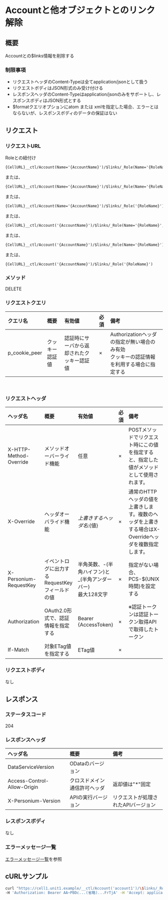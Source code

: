 # Accountと他オブジェクトとのリンク解除
## 概要
Accountとの$links情報を削除する

### 制限事項
* リクエストヘッダのContent-Typeは全てapplication/jsonとして扱う
* リクエストボディはJSON形式のみ受け付ける
* レスポンスヘッダのContent-Typeはapplication/jsonのみをサポートし、レスポンスボディはJSON形式とする
* $formatクエリオプションにatom または xmlを指定した場合、エラーとはならないが、レスポンスボディのデータの保証はない


## リクエスト
### リクエストURL
Roleとの紐付け
```
{CellURL}__ctl/Account(Name='{AccountName}')/$links/_Role(Name='{RoleName}',_Box.Name='{BoxName}')
```
または、
```
{CellURL}__ctl/Account(Name='{AccountName}')/$links/_Role(Name='{RoleName}')
```
または、
```
{CellURL}__ctl/Account(Name='{AccountName}')/$links/_Role('{RoleName}')
```
または、
```
{CellURL}__ctl/Account('{AccountName}')/$links/_Role(Name='{RoleName}',_Box.Name='{BoxName}')
```
または、
```
{CellURL}__ctl/Account('{AccountName}')/$links/_Role(Name='{RoleName}')
```
または、
```
{CellURL}__ctl/Account('{AccountName}')/$links/_Role('{RoleName}')
```

### メソッド
DELETE

### リクエストクエリ

|クエリ名|概要|有効値|必須|備考|
|:--|:--|:--|:--|:--|
|p_cookie_peer|クッキー認証値|認証時にサーバから返却されたクッキー認証値|×|Authorizationヘッダの指定が無い場合のみ有効<br>クッキーの認証情報を利用する場合に指定する|
&#160;

### リクエストヘッダ

|ヘッダ名|概要|有効値|必須|備考|
|:--|:--|:--|:--|:--|
|X-HTTP-Method-Override|メソッドオーバーライド機能|任意|×|POSTメソッドでリクエスト時にこの値を指定すると、指定した値がメソッドとして使用されます。|
|X-Override|ヘッダオーバライド機能|${上書きするヘッダ名}:${値}|×|通常のHTTPヘッダの値を上書きします。複数のヘッダを上書きする場合はX-Overrideヘッダを複数指定します。|
|X-Personium-RequestKey|イベントログに出力するRequestKeyフィールドの値|半角英数、-(半角ハイフン)と_(半角アンダーバー)<br>最大128文字|×|指定がない場合、PCS-${UNIX時間}を設定する|
|Authorization|OAuth2.0形式で、認証情報を指定する|Bearer {AccessToken}|×|※認証トークンは認証トークン取得APIで取得したトークン|
|If-Match|対象ETag値を指定する|ETag値|×||
### リクエストボディ
なし

## レスポンス
### ステータスコード
204

### レスポンスヘッダ

|ヘッダ名|概要|備考|
|:--|:--|:--|
|DataServiceVersion|ODataのバージョン||
|Access-Control-Allow-Origin|クロスドメイン通信許可ヘッダ|返却値は"*"固定|
|X-Personium-Version|APIの実行バージョン|リクエストが処理されたAPIバージョン|
### レスポンスボディ
なし

### エラーメッセージ一覧
[エラーメッセージ一覧](004_Error_Messages.md)を参照

## cURLサンプル

```sh
curl "https://cell1.unit1.example/__ctl/Account('account1')/\$links/_Role('role1')" -X DELETE -i \
-H 'Authorization: Bearer AA~PBDc...(省略)...FrTjA' -H 'Accept: application/json'
```

